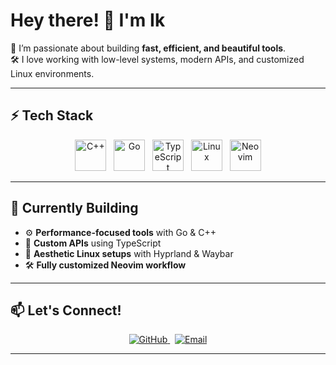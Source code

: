 # Hey there! 👋 I'm Ik

🚀 I’m passionate about building **fast, efficient, and beautiful tools**.  
🛠️ I love working with low-level systems, modern APIs, and customized Linux environments.  

---

## ⚡ Tech Stack

<p align="center">
  <img src="https://cdn.jsdelivr.net/gh/devicons/devicon/icons/cplusplus/cplusplus-original.svg" width="50" alt="C++" />
  &nbsp;
  <img src="https://cdn.jsdelivr.net/gh/devicons/devicon/icons/go/go-original.svg" width="50" alt="Go" />
  &nbsp;
  <img src="https://cdn.jsdelivr.net/gh/devicons/devicon/icons/typescript/typescript-original.svg" width="50" alt="TypeScript" />
  &nbsp;
  <img src="https://cdn.jsdelivr.net/gh/devicons/devicon/icons/linux/linux-original.svg" width="50" alt="Linux" />
  &nbsp;
  <img src="https://cdn.jsdelivr.net/gh/devicons/devicon/icons/neovim/neovim-original.svg" width="50" alt="Neovim" />
</p>

---

## 🔧 Currently Building
- ⚙️ **Performance-focused tools** with Go & C++
- 🧩 **Custom APIs** using TypeScript
- 🎨 **Aesthetic Linux setups** with Hyprland & Waybar
- 🛠️ **Fully customized Neovim workflow**

---

## 📫 Let's Connect!
<p align="center">
  <a href="https://github.com/Ik-cyber">
    <img src="https://img.shields.io/badge/GitHub-181717?style=for-the-badge&logo=github&logoColor=white" alt="GitHub" />
  </a>
  &nbsp;
  <a href="numterminal@gmail.com">
    <img src="https://img.shields.io/badge/Email-D14836?style=for-the-badge&logo=gmail&logoColor=white" alt="Email" />
  </a>
</p>

---

<!--- <p align="center">
  <img src="https://github-readme-stats.vercel.app/api?username=[YourGitHubUsername]&show_icons=true&theme=tokyonight" alt="GitHub Stats" />
</p> --->

